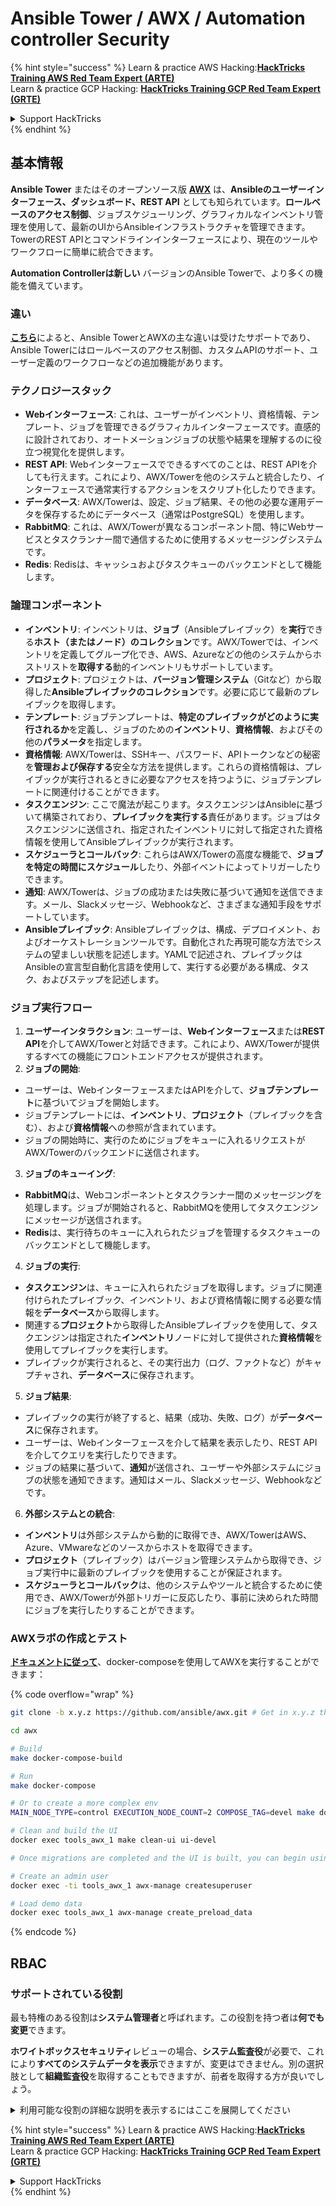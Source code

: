 # Ansible Tower / AWX / Automation controller Security

{% hint style="success" %}
Learn & practice AWS Hacking:<img src="../.gitbook/assets/image (1) (1).png" alt="" data-size="line">[**HackTricks Training AWS Red Team Expert (ARTE)**](https://training.hacktricks.xyz/courses/arte)<img src="../.gitbook/assets/image (1) (1).png" alt="" data-size="line">\
Learn & practice GCP Hacking: <img src="../.gitbook/assets/image (2).png" alt="" data-size="line">[**HackTricks Training GCP Red Team Expert (GRTE)**<img src="../.gitbook/assets/image (2).png" alt="" data-size="line">](https://training.hacktricks.xyz/courses/grte)

<details>

<summary>Support HackTricks</summary>

* Check the [**subscription plans**](https://github.com/sponsors/carlospolop)!
* **Join the** 💬 [**Discord group**](https://discord.gg/hRep4RUj7f) or the [**telegram group**](https://t.me/peass) or **follow** us on **Twitter** 🐦 [**@hacktricks\_live**](https://twitter.com/hacktricks\_live)**.**
* **Share hacking tricks by submitting PRs to the** [**HackTricks**](https://github.com/carlospolop/hacktricks) and [**HackTricks Cloud**](https://github.com/carlospolop/hacktricks-cloud) github repos.

</details>
{% endhint %}

## 基本情報

**Ansible Tower** またはそのオープンソース版 [**AWX**](https://github.com/ansible/awx) は、**Ansibleのユーザーインターフェース、ダッシュボード、REST API** としても知られています。**ロールベースのアクセス制御**、ジョブスケジューリング、グラフィカルなインベントリ管理を使用して、最新のUIからAnsibleインフラストラクチャを管理できます。TowerのREST APIとコマンドラインインターフェースにより、現在のツールやワークフローに簡単に統合できます。

**Automation Controllerは新しい** バージョンのAnsible Towerで、より多くの機能を備えています。

### 違い

[**こちら**](https://blog.devops.dev/ansible-tower-vs-awx-under-the-hood-65cfec78db00)によると、Ansible TowerとAWXの主な違いは受けたサポートであり、Ansible Towerにはロールベースのアクセス制御、カスタムAPIのサポート、ユーザー定義のワークフローなどの追加機能があります。

### テクノロジースタック

* **Webインターフェース**: これは、ユーザーがインベントリ、資格情報、テンプレート、ジョブを管理できるグラフィカルインターフェースです。直感的に設計されており、オートメーションジョブの状態や結果を理解するのに役立つ視覚化を提供します。
* **REST API**: Webインターフェースでできるすべてのことは、REST APIを介しても行えます。これにより、AWX/Towerを他のシステムと統合したり、インターフェースで通常実行するアクションをスクリプト化したりできます。
* **データベース**: AWX/Towerは、設定、ジョブ結果、その他の必要な運用データを保存するためにデータベース（通常はPostgreSQL）を使用します。
* **RabbitMQ**: これは、AWX/Towerが異なるコンポーネント間、特にWebサービスとタスクランナー間で通信するために使用するメッセージングシステムです。
* **Redis**: Redisは、キャッシュおよびタスクキューのバックエンドとして機能します。

### 論理コンポーネント

* **インベントリ**: インベントリは、**ジョブ**（Ansibleプレイブック）を**実行**できる**ホスト（またはノード）のコレクション**です。AWX/Towerでは、インベントリを定義してグループ化でき、AWS、Azureなどの他のシステムからホストリストを**取得する**動的インベントリもサポートしています。
* **プロジェクト**: プロジェクトは、**バージョン管理システム**（Gitなど）から取得した**Ansibleプレイブックのコレクション**です。必要に応じて最新のプレイブックを取得します。
* **テンプレート**: ジョブテンプレートは、**特定のプレイブックがどのように実行されるか**を定義し、ジョブのための**インベントリ**、**資格情報**、およびその他の**パラメータ**を指定します。
* **資格情報**: AWX/Towerは、SSHキー、パスワード、APIトークンなどの秘密を**管理および保存する**安全な方法を提供します。これらの資格情報は、プレイブックが実行されるときに必要なアクセスを持つように、ジョブテンプレートに関連付けることができます。
* **タスクエンジン**: ここで魔法が起こります。タスクエンジンはAnsibleに基づいて構築されており、**プレイブックを実行する**責任があります。ジョブはタスクエンジンに送信され、指定されたインベントリに対して指定された資格情報を使用してAnsibleプレイブックが実行されます。
* **スケジューラとコールバック**: これらはAWX/Towerの高度な機能で、**ジョブを特定の時間にスケジュール**したり、外部イベントによってトリガーしたりできます。
* **通知**: AWX/Towerは、ジョブの成功または失敗に基づいて通知を送信できます。メール、Slackメッセージ、Webhookなど、さまざまな通知手段をサポートしています。
* **Ansibleプレイブック**: Ansibleプレイブックは、構成、デプロイメント、およびオーケストレーションツールです。自動化された再現可能な方法でシステムの望ましい状態を記述します。YAMLで記述され、プレイブックはAnsibleの宣言型自動化言語を使用して、実行する必要がある構成、タスク、およびステップを記述します。

### ジョブ実行フロー

1. **ユーザーインタラクション**: ユーザーは、**Webインターフェース**または**REST API**を介してAWX/Towerと対話できます。これにより、AWX/Towerが提供するすべての機能にフロントエンドアクセスが提供されます。
2. **ジョブの開始**:
* ユーザーは、WebインターフェースまたはAPIを介して、**ジョブテンプレート**に基づいてジョブを開始します。
* ジョブテンプレートには、**インベントリ**、**プロジェクト**（プレイブックを含む）、および**資格情報**への参照が含まれています。
* ジョブの開始時に、実行のためにジョブをキューに入れるリクエストがAWX/Towerのバックエンドに送信されます。
3. **ジョブのキューイング**:
* **RabbitMQ**は、Webコンポーネントとタスクランナー間のメッセージングを処理します。ジョブが開始されると、RabbitMQを使用してタスクエンジンにメッセージが送信されます。
* **Redis**は、実行待ちのキューに入れられたジョブを管理するタスクキューのバックエンドとして機能します。
4. **ジョブの実行**:
* **タスクエンジン**は、キューに入れられたジョブを取得します。ジョブに関連付けられたプレイブック、インベントリ、および資格情報に関する必要な情報を**データベース**から取得します。
* 関連する**プロジェクト**から取得したAnsibleプレイブックを使用して、タスクエンジンは指定された**インベントリ**ノードに対して提供された**資格情報**を使用してプレイブックを実行します。
* プレイブックが実行されると、その実行出力（ログ、ファクトなど）がキャプチャされ、**データベース**に保存されます。
5. **ジョブ結果**:
* プレイブックの実行が終了すると、結果（成功、失敗、ログ）が**データベース**に保存されます。
* ユーザーは、Webインターフェースを介して結果を表示したり、REST APIを介してクエリを実行したりできます。
* ジョブの結果に基づいて、**通知**が送信され、ユーザーや外部システムにジョブの状態を通知できます。通知はメール、Slackメッセージ、Webhookなどです。
6. **外部システムとの統合**:
* **インベントリ**は外部システムから動的に取得でき、AWX/TowerはAWS、Azure、VMwareなどのソースからホストを取得できます。
* **プロジェクト**（プレイブック）はバージョン管理システムから取得でき、ジョブ実行中に最新のプレイブックを使用することが保証されます。
* **スケジューラとコールバック**は、他のシステムやツールと統合するために使用でき、AWX/Towerが外部トリガーに反応したり、事前に決められた時間にジョブを実行したりすることができます。

### AWXラボの作成とテスト

[**ドキュメントに従って**](https://github.com/ansible/awx/blob/devel/tools/docker-compose/README.md)、docker-composeを使用してAWXを実行することができます：

{% code overflow="wrap" %}
```bash
git clone -b x.y.z https://github.com/ansible/awx.git # Get in x.y.z the latest release version

cd awx

# Build
make docker-compose-build

# Run
make docker-compose

# Or to create a more complex env
MAIN_NODE_TYPE=control EXECUTION_NODE_COUNT=2 COMPOSE_TAG=devel make docker-compose

# Clean and build the UI
docker exec tools_awx_1 make clean-ui ui-devel

# Once migrations are completed and the UI is built, you can begin using AWX. The UI can be reached in your browser at https://localhost:8043/#/home, and the API can be found at https://localhost:8043/api/v2.

# Create an admin user
docker exec -ti tools_awx_1 awx-manage createsuperuser

# Load demo data
docker exec tools_awx_1 awx-manage create_preload_data
```
{% endcode %}

## RBAC

### サポートされている役割

最も特権のある役割は**システム管理者**と呼ばれます。この役割を持つ者は**何でも変更**できます。

**ホワイトボックスセキュリティ**レビューの場合、**システム監査役**が必要で、これにより**すべてのシステムデータを表示**できますが、変更はできません。別の選択肢として**組織監査役**を取得することもできますが、前者を取得する方が良いでしょう。

<details>

<summary>利用可能な役割の詳細な説明を表示するにはここを展開してください</summary>

1. **システム管理者**:
* これは、システム内の任意のリソースにアクセスし、変更する権限を持つスーパーユーザーの役割です。
* 彼らはすべての組織、チーム、プロジェクト、インベントリ、ジョブテンプレートなどを管理できます。
2. **システム監査役**:
* この役割を持つユーザーは、すべてのシステムデータを表示できますが、変更はできません。
* この役割は、コンプライアンスと監視のために設計されています。
3. **組織の役割**:
* **管理者**: 組織のリソースに対する完全な制御。
* **監査役**: 組織のリソースへの表示専用アクセス。
* **メンバー**: 特定の権限なしでの組織の基本的なメンバーシップ。
* **実行**: 組織内でジョブテンプレートを実行できます。
* **読み取り**: 組織のリソースを表示できます。
4. **プロジェクトの役割**:
* **管理者**: プロジェクトを管理および変更できます。
* **使用**: ジョブテンプレートでプロジェクトを使用できます。
* **更新**: SCM（ソース管理）を使用してプロジェクトを更新できます。
5. **インベントリの役割**:
* **管理者**: インベントリを管理および変更できます。
* **アドホック**: インベントリに対してアドホックコマンドを実行できます。
* **更新**: インベントリソースを更新できます。
* **使用**: ジョブテンプレートでインベントリを使用できます。
* **読み取り**: 表示専用アクセス。
6. **ジョブテンプレートの役割**:
* **管理者**: ジョブテンプレートを管理および変更できます。
* **実行**: ジョブを実行できます。
* **読み取り**: 表示専用アクセス。
7. **資格情報の役割**:
* **管理者**: 資格情報を管理および変更できます。
* **使用**: ジョブテンプレートやその他の関連リソースで資格情報を使用できます。
* **読み取り**: 表示専用アクセス。
8. **チームの役割**:
* **メンバー**: チームの一部ですが、特定の権限はありません。
* **管理者**: チームのメンバーと関連リソースを管理できます。
9. **ワークフローの役割**:
* **管理者**: ワークフローを管理および変更できます。
* **実行**: ワークフローを実行できます。
* **読み取り**: 表示専用アクセス。

</details>

{% hint style="success" %}
Learn & practice AWS Hacking:<img src="../.gitbook/assets/image (1) (1).png" alt="" data-size="line">[**HackTricks Training AWS Red Team Expert (ARTE)**](https://training.hacktricks.xyz/courses/arte)<img src="../.gitbook/assets/image (1) (1).png" alt="" data-size="line">\
Learn & practice GCP Hacking: <img src="../.gitbook/assets/image (2).png" alt="" data-size="line">[**HackTricks Training GCP Red Team Expert (GRTE)**<img src="../.gitbook/assets/image (2).png" alt="" data-size="line">](https://training.hacktricks.xyz/courses/grte)

<details>

<summary>Support HackTricks</summary>

* Check the [**subscription plans**](https://github.com/sponsors/carlospolop)!
* **Join the** 💬 [**Discord group**](https://discord.gg/hRep4RUj7f) or the [**telegram group**](https://t.me/peass) or **follow** us on **Twitter** 🐦 [**@hacktricks\_live**](https://twitter.com/hacktricks\_live)**.**
* **Share hacking tricks by submitting PRs to the** [**HackTricks**](https://github.com/carlospolop/hacktricks) and [**HackTricks Cloud**](https://github.com/carlospolop/hacktricks-cloud) github repos.

</details>
{% endhint %}
